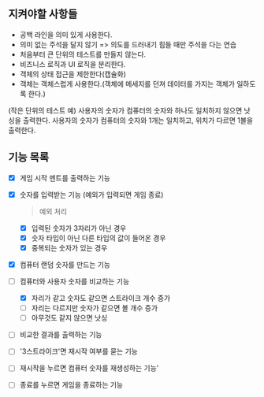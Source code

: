 ## 지켜야할 사항들

* 공백 라인을 의미 있게 사용한다.
* 의미 없는 주석을 달지 않기 => 의도를 드러내기 힘들 때만 주석을 다는 연습
* 처음부터 큰 단위의 테스트를 만들지 않는다.
* 비즈니스 로직과 UI 로직을 분리한다.
* 객체의 상태 접근을 제한한다(캡슐화)
* 객체는 객체스럽게 사용한다.(객체에 메세지를 던져 데이터를 가지는 객체가 일하도록 한다.)

 
(작은 단위의 테스트 예)
사용자의 숫자가 컴퓨터의 숫자와 하나도 일치하지 않으면 낫싱을 출력한다.
사용자의 숫자가 컴퓨터의 숫자와 1개는 일치하고, 위치가 다르면 1볼을 출력한다.

## 기능 목록

- [x] 게임 시작 멘트를 출력하는 기능

- [x] 숫자를 입력받는 기능 (예외가 입력되면 게임 종료)
  
  > 예외 처리
  - [x] 입력된 숫자가 3자리가 아닌 경우
  - [x] 숫자 타입이 아닌 다른 타입의 값이 들어온 경우
  - [x] 중복되는 숫자가 있는 경우

- [x] 컴퓨터 랜덤 숫자를 만드는 기능

- [ ] 컴퓨터와 사용자 숫자를 비교하는 기능

  - [x] 자리가 같고 숫자도 같으면 스트라이크 개수 증가
  - [ ] 자리는 다르지만 숫자가 같으면 볼 개수 증가
  - [ ] 아무것도 같지 않으면 낫싱

- [ ] 비교한 결과를 출력하는 기능

- [ ] '3스트라이크'면 재시작 여부를 묻는 기능

- [ ] 재시작을 누르면 컴퓨터 숫자를 재생성하는 기능'

- [ ] 종료를 누르면 게임을 종료하는 기능